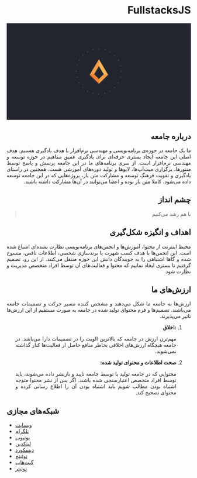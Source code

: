 <h1 lang="fa" dir="rtl" align="right">FullstacksJS</h1>

![Header](./assets/header.png)


<h2 lang="fa" dir="rtl" align="right">درباره جامعه</h2>
<p lang="fa" dir="rtl" align="justify">
ما یک جامعه در حوزه‌ی برنامه‌نویسی و مهندسی نرم‌افزار با هدف یادگیری هستیم.
هدف اصلی این جامعه ایجاد بستری حرفه‌ای برای یادگیری عمیق مفاهیم در حوزه توسعه و مهندسی نرم‌افزار است.
از سری برنامه‌های ما در این جامعه پرسش و پاسخ توسط منتورها، برگزاری میت‌آپ‌ها، لایوها و تولید دوره‌های آموزشی هست.
همچنین در راستای یادگیری و تقویت فرهنگِ توسعه و مشارکت متن‌ باز،‌ پروژه‌هایی که در این جامعه توسعه داده می‌شود، کاملا متن باز بوده و اعضا می‌توانند در آن‌ها مشارکت داشته باشند.
</p>

<h2 lang="fa" dir="rtl" align="right">چشم انداز</h2>
<blockquote lang="fa" dir="rtl">با هم رشد می‌کنیم</blockquote>

<h2 lang="fa" dir="rtl" align="right">اهداف و انگیزه شکل‌گیری</h2>
<p lang="fa" dir="rtl" align="justify">
محیط اینترنت از محتوا، آموزش‌ها و انجمن‌های برنامه‌نویسی نظارت نشده‌ای اشباع شده است.
این انجمن‌ها با هدف کسب شهرت یا برندسازی شخصی، اطلاعات ناقص، منسوخ شده و گاها اشتباهی را به جویندگان دانش این حوزه منتقل می‌کنند.
از این رو، تصمیم گرفتیم تا بستری ایجاد نماییم که محتوا و فعالیت‌های آن توسط افراد متخصص مدیریت و نظارت شود.
</p>

<h2 lang="fa" dir="rtl" align="right">ارزش‌های ما</h2>
<p lang="fa" dir="rtl" align="justify">
ارزش‌ها به جامعه ما شکل می‌دهند و مشخص کننده مسیر حرکت و تصمیمات جامعه می‌باشند.
تصمیم‌ها و فرم محتوای تولید شده در جامعه به صورت مستقیم از این ارزش‌ها تاثیر می‌پذیرند.

<ol dir="rtl">
  <li>
    <strong>:اخلاق</strong>
    <p align="justify">مهم‌ترن ارزش در جامعه که بالاترین الویت را در تصمیمات دارا می‌باشد. در جامعه هیچگاه ارزش‌های اخلاقی بخاطر منافع حاصل از فعالیت‌ها کنار گذاشته نمی‌شوند.</p>
  </li>
  <li>
    <strong>صحت اطلاعات و محتوای تولید شده:</strong>
    <p align="justify">محتوایی که در جامعه تولید یا توسط جامعه تایید و بازنشر داده می‌شوند، باید توسط افراد متخصص اعتبارسنجی شده باشند. اگر پس از نشر محتوا متوجه اشتباه بودن مطالب شویم باید اشتباه بودن آن را اطلاع رسانی کرده و محتوای تصحیح کند.</p>
  </li>
</ol>

</p>

## شبکه‌های مجازی

- [وبسایت](https://fullstacksjs.com)
- [تلگرام](https://t.me/fullstacks)
- [یوتیوب](https://youtube.com/@FullstacksJS)
- [لینکدین](https://linkedin.com/company/fullstacksjs/)
- [دیسکورد](https://kutt.it/fsk-discord)
- [توئیتچ](https://twitch.tv/fullstacksjs)
- [گیت‌هاب](https://github.com/fullstacksjs)
- [توئیتر](https://twitter.com/fullstacksjs)


